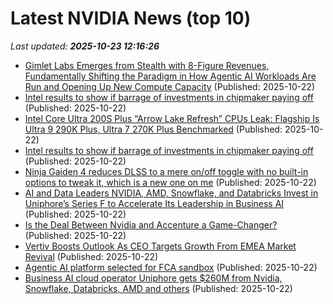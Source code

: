 # Latest NVIDIA News (top 10)
_Last updated: **2025-10-23 12:16:26**_

- [Gimlet Labs Emerges from Stealth with 8-Figure Revenues, Fundamentally Shifting the Paradigm in How Agentic AI Workloads Are Run and Opening Up New Compute Capacity](https://www.globenewswire.com/news-release/2025/10/22/3171079/0/en/Gimlet-Labs-Emerges-from-Stealth-with-8-Figure-Revenues-Fundamentally-Shifting-the-Paradigm-in-How-Agentic-AI-Workloads-Are-Run-and-Opening-Up-New-Compute-Capacity.html) (Published: 2025-10-22)
- [Intel results to show if barrage of investments in chipmaker paying off](https://economictimes.indiatimes.com/tech/technology/intel-results-to-show-if-barrage-of-investments-in-chipmaker-paying-off/articleshow/124740550.cms) (Published: 2025-10-22)
- [Intel Core Ultra 200S Plus “Arrow Lake Refresh” CPUs Leak: Flagship Is Ultra 9 290K Plus, Ultra 7 270K Plus Benchmarked](https://wccftech.com/intel-core-ultra-200s-plus-arrow-lake-refresh-cpus-leak-9-290k-plus-7-270k-plus-benchmark/) (Published: 2025-10-22)
- [Intel results to show if barrage of investments in chipmaker paying off](https://finance.yahoo.com/news/intel-results-show-barrage-investments-115313046.html) (Published: 2025-10-22)
- [Ninja Gaiden 4 reduces DLSS to a mere on/off toggle with no built-in options to tweak it, which is a new one on me](https://www.pcgamer.com/hardware/ninja-gaiden-4-reduces-dlss-to-a-mere-on-off-toggle-with-no-built-in-options-to-tweak-it-which-is-a-new-one-on-me/) (Published: 2025-10-22)
- [AI and Data Leaders NVIDIA, AMD, Snowflake, and Databricks Invest in Uniphore’s Series F to Accelerate Its Leadership in Business AI](https://financialpost.com/pmn/business-wire-news-releases-pmn/ai-and-data-leaders-nvidia-amd-snowflake-and-databricks-invest-in-uniphores-series-f-to-accelerate-its-leadership-in-business-ai) (Published: 2025-10-22)
- [Is the Deal Between Nvidia and Accenture a Game-Changer?](https://biztoc.com/x/f6743a3420103dea) (Published: 2025-10-22)
- [Vertiv Boosts Outlook As CEO Targets Growth From EMEA Market Revival](https://biztoc.com/x/7d4cdb60b4a0e7e2) (Published: 2025-10-22)
- [Agentic AI platform selected for FCA sandbox](https://www.finextra.com/newsarticle/46797/agentic-ai-platform-selected-for-fca-sandbox) (Published: 2025-10-22)
- [Business AI cloud operator Uniphore gets $260M from Nvidia, Snowflake, Databricks, AMD and others](https://siliconangle.com/2025/10/22/business-ai-cloud-operator-uniphore-gets-260m-nvidia-snowflake-databricks-amd-others/) (Published: 2025-10-22)
